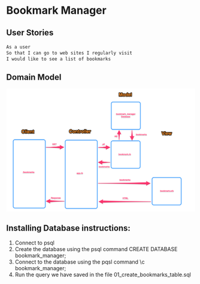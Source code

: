 # Bookmark Manager

## User Stories

```
As a user
So that I can go to web sites I regularly visit
I would like to see a list of bookmarks
```

## Domain Model

 ![Bookmark Manager domain model](./images/flow_diagram.png)


 ## Installing Database instructions:

 1. Connect to psql
 2. Create the database using the psql command CREATE DATABASE bookmark_manager;
 3. Connect to the database using the pqsl command \c bookmark_manager;
 4. Run the query we have saved in the file 01_create_bookmarks_table.sql
